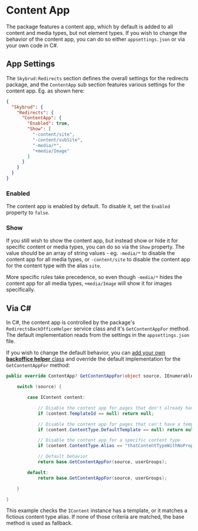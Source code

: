 # Content App

The package features a content app, which by default is added to all content and media types, but not element types. If you wish to change the behavior of the content app, you can do so either `appsettings.json` or via your own code in C#.


## App Settings

The `Skybrud:Redirects` section defines the overall settings for the redirects package, and the `ContentApp` sub section features various settings for the content app. Eg. as shown here:

```json
{
  "Skybrud": {
    "Redirects": {
      "ContentApp": {
        "Enabled": true,
        "Show": [
          "-content/site",
          "-content/subSite",
          "-media/*",
          "+media/Image"
        ]
      }
    }
  }
}
```

### Enabled

The content app is enabled by default. To disable it, set the `Enabled` property to `false`.

### Show

If you still wish to show the content app, but instead show or hide it for specific content or media types, you can do so via the `Show` property. The value should be an array of string values - eg. `-media/*` to disable the content app for all media types, or `-content/site` to disable the content app for the content type with the alias `site`.

More specific rules take precedence, so even though `-media/*` hides the content app for all media types, `+media/Image` will show it for images specifically.






## Via C#

In C#, the content app is controlled by the package's `RedirectsBackOfficeHelper` service class and it's `GetContentAppFor` method. The default implementation reads from the settings in the `appsettings.json` file.

If you wish to change the default behavior, you can [add your own **backoffice helper** class](/skybrud.umbraco.redirects/docs/v3/configuration/#backoffice-helper) and override the default implementation for the `GetContentAppFor` method:

```csharp
public override ContentApp? GetContentAppFor(object source, IEnumerable<IReadOnlyUserGroup> userGroups) {

    switch (source) {

        case IContent content:

            // Disable the content app for pages that don't already have a template
            if (content.TemplateId == null) return null;

            // Disable the content app for pages that can't have a template
            if (content.ContentType.DefaultTemplate == null) return null;

            // Disable the content app for a specific content type
            if (content.ContentType.Alias == "thatContentTypeWithNoProperties") return null;

            // Default behavior
            return base.GetContentAppFor(source, userGroups);

        default:
            return base.GetContentAppFor(source, userGroups);

    }

}
```

This example checks the `IContent` instance has a template, or it matches a fictious content type alias. If none of those criteria are matched, the base method is used as fallback.
